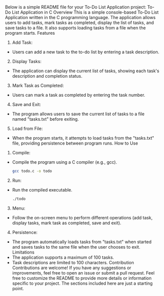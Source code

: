 Below is a simple README file for your To-Do List Application project:
  To-Do List Application in C
   Overview
This is a simple console-based To-Do List Application written in the C programming language. The application allows users to add tasks, mark tasks as completed, display the list of tasks, and save tasks to a file. It also supports loading tasks from a file when the program starts.
   Features
1.   Add Task:  
   - Users can add a new task to the to-do list by entering a task description.
2.   Display Tasks:  
   - The application can display the current list of tasks, showing each task's description and completion status.
3.   Mark Task as Completed:  
   - Users can mark a task as completed by entering the task number.
4.   Save and Exit:  
   - The program allows users to save the current list of tasks to a file named "tasks.txt" before exiting.
5.   Load from File:  
   - When the program starts, it attempts to load tasks from the "tasks.txt" file, providing persistence between program runs.
   How to Use
1.   Compile:  
   - Compile the program using a C compiler (e.g., gcc).
     ```bash
     gcc todo.c -o todo
     ```
2.   Run:  
   - Run the compiled executable.
     ```bash
     ./todo
     ```
3.   Menu:  
   - Follow the on-screen menu to perform different operations (add task, display tasks, mark task as completed, save and exit).
4.   Persistence:  
   - The program automatically loads tasks from "tasks.txt" when started and saves tasks to the same file when the user chooses to exit.
   Limitations
- The application supports a maximum of 100 tasks.
- Task descriptions are limited to 100 characters.
   Contribution
Contributions are welcome! If you have any suggestions or improvements, feel free to open an issue or submit a pull request.
Feel free to customize the README to provide more details or information specific to your project. The sections included here are just a starting point.
